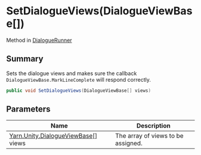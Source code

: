 # SetDialogueViews(DialogueViewBase\[])

Method in [DialogueRunner](yarn.unity.dialoguerunner.md)

## Summary

Sets the dialogue views and makes sure the callback `DialogueViewBase.MarkLineComplete` will respond correctly.

```csharp
public void SetDialogueViews(DialogueViewBase[] views)
```

## Parameters

| Name                                                                    | Description                        |
| ----------------------------------------------------------------------- | ---------------------------------- |
| [Yarn.Unity.DialogueViewBase\[\]](yarn.unity.dialogueviewbase.md) views | The array of views to be assigned. |
